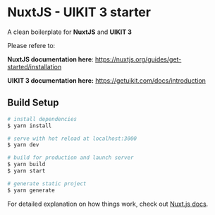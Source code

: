 # NuxtJS - UIKIT 3 starter

A clean boilerplate for **NuxtJS** and **UIKIT 3**

Please refere to:

**NuxtJS documentation here**: https://nuxtjs.org/guides/get-started/installation

**UIKIT 3 documentation here:** https://getuikit.com/docs/introduction

## Build Setup

```bash
# install dependencies
$ yarn install

# serve with hot reload at localhost:3000
$ yarn dev

# build for production and launch server
$ yarn build
$ yarn start

# generate static project
$ yarn generate
```

For detailed explanation on how things work, check out [Nuxt.js docs](https://nuxtjs.org).
